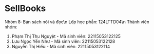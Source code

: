 # SellBooks
Nhóm 8: Bán sách nói và đọc\n
Lớp học phần: 124LTTD04\n
Thành viên nhóm:
1. Phạm Thị Thu Nguyệt - Mã sinh viên: 22115053122125
2. Lưu Ngọc Yến Như    - Mã sinh viên: 22115053122128
3. Nguyễn Thị Hiếu     - Mã sinh viên: 22115053122114
